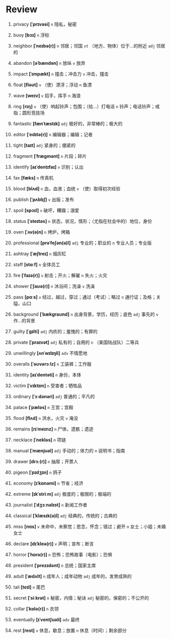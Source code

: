 # Review
1. privacy **[ˈprɪvəsi]** `n` 隐私，秘密

2. buoy **[bɔɪ]** `n` 浮标

3. neighbor **[ˈneɪbə(r)]** `n` 邻居；邻国 `vt` （地方、物体）位于...的附近 `adj` 邻居的

4. abandon **[əˈbændən]** `n` 放纵 `v` 放弃

5. impact **[ˈɪmpækt]** `n` 撞击；冲击力 `v` 冲击，撞击

6. float **[fləʊt]** `v` （使）漂浮；浮动 `n` 鱼漂

7. wave **[weɪv]** `v` 招手，挥手 `n` 海浪

8. ring **[rɪŋ]** `v` （使）响起铃声；包围；（给...）打电话 `n` 铃声；电话铃声；戒指；圆形竞技场

9. fantastic **[fænˈtæstɪk]** `adj` 极好的，非常棒的；极大的

10. editor **[ˈedɪtə(r)]** `n` 编辑器；编辑；记者

11. tight **[taɪt]** `adj` 紧身的；绷紧的

12. fragment **[ˈfræɡmənt]** `n` 片段；碎片

13. identify **[aɪˈdentɪfaɪ]** `v` 识别；认出

14. fax **[fæks]** `n` 传真机

15. blood **[blʌd]** `n` 血，血液；血统 `v` （使）取得初次经验

16. publish **[ˈpʌblɪʃ]** `v` 出版；发布

17. spoil **[spɔɪl]** `v` 破坏，糟蹋；溺爱

18. status **[ˈsteɪtəs]** `n` 状态，状况，情形；（尤指在社会中的）地位，身份

19. oven **[ˈʌv(ə)n]** `n` 烤炉，烤箱

20. professional **[prəˈfeʃən(ə)l]** `adj` 专业的；职业的 `n` 专业人员；专业版

21. ashtray **[ˈæʃtreɪ]** `n` 烟灰缸

22. staff **[stɑːf]** `n` 全体员工

23. fire **[ˈfaɪə(r)]** `v` 射击；开火；解雇 `n` 失火；火灾

24. shower **[ˈʃaʊə(r)]** `n` 沐浴间；洗澡 `v` 洗澡

25. pass **[pɑːs]** `v` 经过，越过，穿过；通过（考试）；略过 `n` 通行证；及格；关隘，山口

26. background **[ˈbækɡraʊnd]** `n` 出身背景，学历，经历；底色 `adj` 事先的 `v` 作...的背景

27. guilty **[ˈɡɪlti]** `adj` 内疚的；羞愧的；有罪的

28. private **[ˈpraɪvət]** `adj` 私有的；自用的 `n` （美国陆战队）二等兵

29. unwillingly **[ʌnˈwɪlɪŋli]** `adv` 不情愿地

30. overalls **[ˈəʊvərɔːlz]** `n` 工装裤；工作服

31. identity **[aɪˈdentəti]** `n` 身份，本体

32. victim **[ˈvɪktɪm]** `n` 受害者；牺牲品

33. ordinary **[ˈɔːdənəri]** `adj` 普通的；平凡的

34. palace **[ˈpæləs]** `n` 王宫；宫殿

35. flood **[flʌd]** `n` 洪水，火灾 `v` 淹没

36. remains **[rɪˈmeɪnz]** `n` 尸体，遗骸；遗迹

37. necklace **[ˈnekləs]** `n` 项链

38. manual **[ˈmænjuəl]** `adj` 手动的；体力的 `n` 说明书；指南

39. drawer **[drɔː(r)]** `n` 抽屉；开票人

40. pigeon **[ˈpɪdʒɪn]** `n` 鸽子

41. economy **[ɪˈkɒnəmi]** `n` 节省；经济

42. extreme **[ɪkˈstriːm]** `adj` 极度的；极限的；极端的

43. journalist **[ˈdʒɜːnəlɪst]** `n` 新闻工作者

44. classical **[ˈklæsɪk(ə)l]** `adj` 经典的，传统的；古典的

45. miss **[mɪs]** `v` 未命中，未察觉；思念，怀念；错过；避开 `n` 女士；小姐；未婚女士

46. declare **[dɪˈkleə(r)]** `v` 声明；宣布；断言

47. horror **[ˈhɒrə(r)]** `n` 恐怖；恐怖故事（电影）；恐惧

48. president **[ˈprezɪdənt]** `n` 总统；国家主席

49. adult **[ˈædʌlt]** `n` 成年人；成年动物 `adj` 成年的，发育成熟的

50. tail **[teɪl]** `n` 尾巴

51. secret **[ˈsiːkrət]** `n` 秘密，内情；秘诀 `adj` 秘密的，保密的；不公开的

52. collar **[ˈkɒlə(r)]** `n` 衣领

53. eventually **[ɪˈventʃuəli]** `adv` 最终

54. rest **[rest]** `v` 休息，歇息；放置 `n` 休息（时间）；剩余部分

